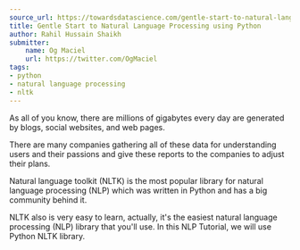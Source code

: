 ```yaml
---
source_url: https://towardsdatascience.com/gentle-start-to-natural-language-processing-using-python-6e46c07addf3
title: Gentle Start to Natural Language Processing using Python
author: Rahil Hussain Shaikh
submitter:
    name: Og Maciel
    url: https://twitter.com/OgMaciel
tags:
- python
- natural language processing
- nltk
---
```


As all of you know, there are millions of gigabytes every day are generated by blogs, social websites, and web pages.

There are many companies gathering all of these data for understanding users and their passions and give these reports to the companies to adjust their plans.

Natural language toolkit (NLTK) is the most popular library for natural language processing (NLP) which was written in Python and has a big community behind it.

NLTK also is very easy to learn, actually, it's the easiest natural language processing (NLP) library that you'll use. In this NLP Tutorial, we will use Python NLTK library.
